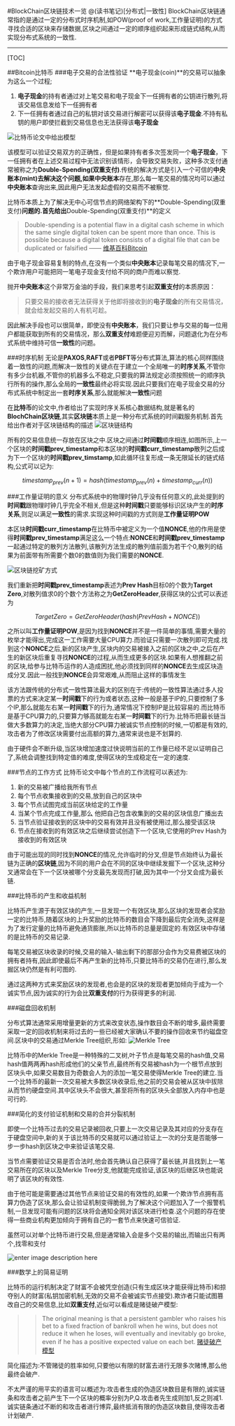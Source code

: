 #BlockChain区块链技术一览
@(读书笔记)[分布式|一致性]
BlockChain区块链通常指的是通过一定的分布式时序机制,如POW(proof of work,工作量证明)的方式寻找合适的区块来存储数据,区块之间通过一定的顺序组织起来形成链式结构,从而实现分布式系统的一致性.

-------------------

[TOC]

##Bitcoin比特币
###电子交易的合法性验证
**电子现金(coin)**的交易可以抽象为这么一个过程;
1. **电子现金**的持有者通过对上笔交易和电子现金下一任拥有者的公钥进行散列,将该交易信息发给下一任拥有者
2. 下一任拥有者通过自己的私钥对该交易进行解密可以获得该**电子现金**.不持有私钥的用户即使拦截到交易信息也无法获得该**电子现金**

![比特币论文中给出模型](https://pic3.zhimg.com/80/v2-5c5286f04db038cfd25f479b3030f4da_hd.jpg)

该模型可以验证交易双方的正确性，但是如果持有者多次签发同一个**电子现金**，下一任拥有者在上述交易过程中无法识别该情形，会导致交易失败，这种多次支付通常被称之为**Double-Spending(双重支付)**.传统的解决方式是引入一个可信的**中央账本(mint)**去解决这个问题,如果**中央账本**存在,那么每一笔交易的情况均可以通过**中央账本**查询出来,因此用户无法发起虚假的交易而不被察觉.

比特币本质上为了解决无中心可信节点的网络架构下的**Double-Spending(双重支付)**问题的.首先给出**Double-Spending(双重支付)**的定义
>Double-spending is a potential flaw in a digital cash scheme in which the same single digital token can be spent more than once. This is possible because a digital token consists of a digital file that can be duplicated or falsified —— [维基百科Bitcoin](https://en.wikipedia.org/wiki/Double-spending)

由于电子现金容易复制的特点,在没有一个类似**中央账本**记录每笔交易的情况下,一个欺诈用户可能把同一笔电子现金支付给不同的商户而难以察觉.

抛开**中央账本**这个非常万金油的手段，我们来思考引起**双重支付**的本质原因：

>只要交易的接收者无法获得关于他即将接收到的**电子现金**的所有交易情况，就会给发起交易的人有机可趁。

因此解决手段也可以很简单，即使没有**中央账本**，我们只要让参与交易的每一位用户都能获取到所有的交易情况，那么**双重支付**难题便迎刃而解，问题退化为在分布式系统中维持可信**一致性**的问题。

###时序机制
无论是**PAXOS**,**RAFT**或者**PBFT**等分布式算法,算法的核心同样围绕着一致性的问题,而解决一致性的关键点在于建立一个全局唯一的**时序关系**,不管你有多少台机器,不管你的机器多么不稳定,只要我的算法规定必须按照统一的顺序执行所有的操作,那么全局的**一致性**最终必将实现.因此只要我们在电子现金交易的分布式系统中制定出一套**时序关系**,那么就能解决**一致性**问题

在**比特币**的论文中,作者给出了实现时序关系核心数据结构,就是著名的**BlochChain区块链**,其实**区块链**本质上是一种分布式系统的时间戳服务机制.首先给出作者对于区块链结构的描述
![区块链结构](https://pic1.zhimg.com/80/v2-293bebcf723e78e47c87372749e35769_hd.jpg)

所有的交易信息统一存放在区块之中.区块之间通过**时间戳**顺序相连,如图所示,上一个区块的**时间戳prev_timestamp**和本区块的**时间戳curr_timestamp**散列之后成为下一个区块的**时间戳prev_timstamp**,如此循环往复形成一条无限延长的链式结构,公式可以记为:

$$timestamp_{prev}(n+1) = hash(timestamp_{prev}(n) + timestamp_{curr}(n))$$

###工作量证明的意义
分布式系统中的物理时钟几乎没有任何意义的,此处提到的**时间戳**跟物理时钟几乎完全不相关,但是这种**时间戳**只要能够标识区块产生的**时序关系**,则足以满足**一致性**的需求.实现这种时间戳的方式则是**工作量证明POW**

本区块**时间戳curr_timestamp**在比特币中被定义为一个值**NONCE**,他的作用是使得**时间戳prev_timestamp**满足这么一个特点:**NONCE**和**时间戳prev_timestamp**一起通过特定的散列方法散列,该散列方法生成的散列值前面为若干个0,散列的结果为前面带有所需要个数0的数值则为我们需要的**NONCE**.

![区块链挖矿方式](https://pic3.zhimg.com/80/v2-dcd1e7c5ab9c5b92628b348a1c106126_hd.jpg)

我们重新把**时间戳prev_timestamp**表述为**Prev Hash**目标0的个数为**Target Zero**,对散列值求0的个数个方法称之为**GetZeroHeader**,获得区块的公式可以表述为

$$Target Zero = GetZeroHeader(hash(PrevHash+NONCE))$$

之所以叫**工作量证明POW**,是因为找到**NONCE**并不是一件简单的事情,需要大量的枚举才能得出,完成这一工作需要大量CPU算力.而验证只需要一次散列即可完成.找到这个**NONCE**之后,新的区块产生,区块内的交易被接入之前的区块之中,之后在产生的新区块后重复寻找**NONCE**的过程,从而生成更多的区块.如果有人想推翻之前的区块,给参与比特币运作的人造成困扰,他必须找到同样的**NONCE**去生成区块造成分叉.因此一般找到**NONCE**会异常艰难,从而阻止这样的事情发生

该方法跟传统的分布式一致性算法最大的区别在于:传统的一致性算法通过多人投票的方式来决定某一**时间戳**下的行为或者状态,这种一般是基于IP的,只要控制了多个IP,那么就能左右某一**时间戳**下的行为,通常情况下控制IP是比较容易的.而比特币是基于CPU算力的,只要算力够高就能左右某一**时间戳**下的行为.比特币把最长链当做大多数算力的决定,当绝大部分CPU算力被诚实节点控制的时候,一切都是有效的,攻击者为了修改区块需要付出高额的算力,通常来说也是不划算的.

由于硬件会不断升级,当区块增加速度过快说明当前的工作量已经不足以证明自己了,系统会调整找到特定值的难度,使得区块的生成稳定在一定的速度.

###节点的工作方式
比特币论文中每个节点的工作流程可以表述为:
1. 新的交易被广播给我所有节点
2. 每个节点收集接收到的交易,放到自己的区块中
3. 每个节点试图完成当前区块给定的工作量
4. 当某个节点完成工作量,那么 他把自己包含收集到的交易的区块信息广播出去
5. 当节点验证接收到的区块中的交易有效并且没有被使用过,那么接受该区块
6. 节点在接收到的有效区块之后继续尝试创造下一个区块,它使用的Prev Hash为接收到的有效区块

由于可能出现的同时找到**NONCE**的情况,允许临时的分叉,但是节点始终认为最长链为正确的**区块链**,因为不同的用户会在不同的区块中继续发掘下一个区块,这种分叉通常会在下一个区块被哪个分支最先发现而打破,因为其中一个分叉会成为最长链.

###比特币的产生和收益机制

比特币产生源于有效区块的产生,一旦发现一个有效区块,那么区块的发现者会奖励一定的比特币,随着区块的上升奖励的比特币的数目会下降到最后完全消失,这样是为了发行定量的比特币避免通货膨胀,所以比特币的总量是固定的.有效区块中存储的是比特币的交易记录.

每笔交易被区块收录的时候,交易的输入-输出剩下的那部分会作为交易费被区块的拥有者持有,因此即使最后不再产生新的比特币,只要比特币的交易仍在进行,那么发掘区块仍然是有利可图的.

通过这两种方式来奖励区块的发现者,也会是的区块的发现者更加倾向于成为一个诚实节点,因为诚实的行为会比**双重支付**的行为获得更多的利润.

###磁盘回收机制

分布式算法通常采用增量更新的方式来改变状态,操作数目会不断的增多,最终需要采取一定的回收机制来将过去的一些已经被大家确认不要的操作回收来节约磁盘空间.区块中的交易通过Merkle Tree组织,形如:
![Merkle Tree](https://pic4.zhimg.com/80/v2-ae384f96a100e86814ecdaf1dd559db1_hd.jpg)

比特币中的Merkle Tree是一种特殊的二叉树,叶子节点是每笔交易的hash值,交易hash值两两再hash形成他们的父亲节点,最终所有交易被hash为一个根节点放到区块头中,如果交易数目为奇数会人为的添加一笔交易使得Merkle Tree的建立.当一个比特币的最新一次交易被大多数区块收录后,他之前的交易会被从区块中拔除从而节约硬盘空间.其中区块头不会很大,甚至将所有的区块头全部放入内存中也是可行的.

###简化的支付验证机制和交易的合并分裂机制

即使一个比特币过去的交易记录被回收,只要上一次交易记录及其对应的分支存在
于硬盘空间中,新的关于该比特币的交易就可以通过验证上一次的分支是否能够一步一步hash到区块之中来验证该笔交易.

当节点需要验证交易是否合法时,他会首先确认自己获得了最长链,并且找到上一笔交易所在的区块以及Merkle Tree分支,他就能完成验证,该区块的后继区块也能说明了该区块的有效性.

由于他可能是需要通过其他节点来验证交易的有效性的,如果一个欺诈节点拥有高算力伪造了区块,那么会让验证机制变得脆弱,为了解决这个问题加入了一个报警机制,一旦发现可能有问题的区块将会通知全网对该区块进行检查.这个问题的存在使得一些商业机构更加倾向于拥有自己的一套节点来快速可信验证.

虽然可以对单个比特币进行交易,但是通常输入会是多个交易的输出,而输出只有两个,找零和支付

![enter image description here](https://pic3.zhimg.com/80/v2-1301b7719c240ffeb4d0cac63ba8d5a5_hd.jpg)

###数学上的简易证明

比特币的运行机制决定了财富不会被凭空创造(只有生成区块才能获得比特币)和掠夺别人的财富(私钥加密机制,无效的交易不会被诚实节点接受).欺诈者只能试图篡改自己的交易信息,比如**双重支付**,近似可以看成是赌徒破产模型:

>>The original meaning is that a persistent gambler who raises his bet to a fixed fraction of bankroll when he wins, but does not reduce it when he loses, will eventually and inevitably go broke, even if he has a positive expected value on each bet.              [赌徒破产模型](https://en.wikipedia.org/wiki/Gambler%27s_ruin)

简化描述为:不管赌徒的胜率如何,只要他以有限的财富去进行无限多次赌博,那么他最终会破产.

不太严谨的用平实的语言可以概述为:攻击者生成的伪造区块数目是有限的,诚实链条和攻击者之前产生下一个区块的概率分别为P,Q.攻击者先生成则加1,反之则减1.诚实链条通过不断的和攻击者进行博弈,最终抵消有限的伪造区块数目,使得攻击者计划破产.